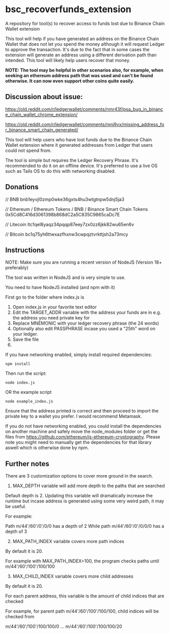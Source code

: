 # bsc_recoverfunds_extension

A repository for tool(s) to recover access to funds lost due to Binance Chain Wallet extension

This tool will help if you have generated an address on the Binance Chain Wallet that does not let you spend the money although it will request Ledger to approve the transaction. It's due to the fact that in some cases the extension will generate an address using a different derivation path than intended. This tool will likely help users recover that money.

**NOTE: The tool may be helpful in other scenarios also, for example, when seeking an ethereum address path that was used and can't be found otherwise. It can now even support other coins quite easily.**

## Discussion about issue:

https://old.reddit.com/r/ledgerwallet/comments/nmr43f/psa_bug_in_binance_chain_wallet_chrome_extension/

https://old.reddit.com/r/ledgerwallet/comments/mnj9vx/missing_address_for_binance_smart_chain_generated/

This tool will help users who have lost funds due to the Binance Chain Wallet extension where
it generated addresses from Ledger that users could not spend from.

The tool is simple but requires the Ledger Recovery Phrase. It's recommended to do it on an offline device. It's preferred to use
a live OS such as Tails OS to do this with networking disabled.

## Donations

// BNB
bnb1eyvjl0zmp0wke36gxts4hu3wtgtnpw5dnj5ja3

// Ethereum / Ethereum Tokens / BNB / Binance Smart Chain Tokens
0x5Cd8C416d3061398b868dC2a5C835C9865caDc7E

// Litecoin
ltc1qel8yaqz34pqqp87eey7zx0zz6jkk82wu65en6v

// Bitcoin
bc1q75yh6ttwxazfhxnw3cwpqztvrkttjsh2a73mcy

## Instructions

NOTE: Make sure you are running a recent version of NodeJS (Version 18+ preferably)

The tool was written in NodeJS and is very simple to use.

You need to have NodeJS installed (and npm with it)

First go to the folder where index.js is

1. Open index.js in your favorite text editor
2. Edit the TARGET_ADDR variable with the address your funds are in e.g. the address you need private key for
3. Replace MNEMONIC with your ledger recovery phrase (the 24 words)
4. Optionally also edit PASSPHRASE incase you used a "25th" word on your ledger.
5. Save the file
6. 
If you have networking enabled, simply install required dependencies:
```
npm install
```

Then run the script:
```
node index.js
```

OR the example script
```
node example_index.js
```

Ensure that the address printed is correct and then proceed to import the private key to a wallet you prefer. I would recommend Metamask.

If you do not have networking enabled, you could install the dependencies on another machine and safely move the node_modules folder or get the files from https://github.com/ethereum/js-ethereum-cryptography. Please note you might need to manually get the dependencies for that library aswell which is otherwise done by npm.

## Further notes

There are 3 customization options to cover more ground in the search.

1. MAX_DEPTH variable will add more depth to the paths that are searched

Default depth is 2. Updating this variable will dramatically increase the runtime but
incase address is generated using some very weird path, it may be useful.

For example:

Path m/44'/60'/0'/0/0 has a depth of 2
While path m/44'/60'/0'/0/0/0 has a depth of 3

2. MAX_PATH_INDEX variable covers more path indices

By default it is 20.

For example with MAX_PATH_INDEX=100, the program checks paths until m/44'/60'/100'/100/100

3. MAX_CHILD_INDEX variable covers more child addresses

By default it is 20.

For each parent address, this variable is the amount of child indices that are checked

For example, for parent path m/44'/60'/100'/100/100, child indices will be checked from

m/44'/60'/100'/100/100/0 ... m/44'/60'/100'/100/100/20
